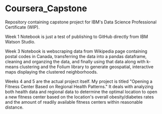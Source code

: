 # Coursera_Capstone
Repository containing capstone project for IBM's Data Science Professional Certificate (WIP).

Week 1 Notebook is just a test of publishing to GitHub directly from IBM Watson Studio.

Week 3 Notebook is webscraping data from Wikipedia page containing postal codes in Canada, transferring the data into a pandas dataframe, cleaning and organzing the data, and finally using that data along with k-means clustering and the Folium library to generate geospatial, interactive maps displaying the clustered neighborhoods.

Weeks 4 and 5 are the actual project itself. My project is titled "Opening a Fitness Center Based on Regional Health Patterns." It deals with analyzing both health data and regional data to determine the optimal location to open a new fitness center based on the location's overall obesity/diabetes rates and the amount of readily available fitness centers within reasonable distance.
